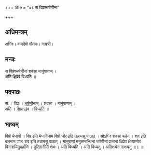 +++
title = "०८ स विप्रश्चर्षणीनां"

+++
## अधिमन्त्रम्
अग्निः। वामदेवो गौतमः। गायत्री।

## मन्त्रः
स विप्र॑श्चर्षणी॒नां शव॑सा॒ मानु॑षाणाम् ।  
अति॑ क्षि॒प्रेव॑ विध्यति ॥

## पदपाठः
सः । विप्रः॑ । च॒र्ष॒णी॒नाम् । शव॑सा । मानु॑षाणाम् ।  
अति॑ । क्षि॒प्राऽइ॑व । वि॒ध्य॒ति॒ ॥

## भाष्यम्
विप्रो मेधावी । विप्र इति मेधाविनाम विप्रो धीर इति तन्नामसु पाठात् । सोऽग्निः शवसा बलेन । शव इति बलनाम पाजः शव इति तन्नामसु पाठात् । मानुषाणां मनुसम्बन्धिनां चर्षणीनां प्रजानां क्षिप्रेव क्षेप्याण्येव विनाशयितुमर्हाणि । दुरितानीति शेषः । अति विध्यति । अति विध्यतु । अतिशयेन नाशयतु ॥ ८ ॥